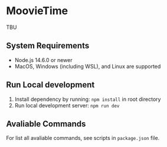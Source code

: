 # MoovieTime

TBU

## System Requirements
- Node.js 14.6.0 or newer
- MacOS, Windows (including WSL), and Linux are supported

## Run Local development
1. Install dependency by running: `npm install` in root directory
2. Run local development server: `npm run dev`

## Avaliable Commands
For list all avaliable commands, see scripts in `package.json` file.
